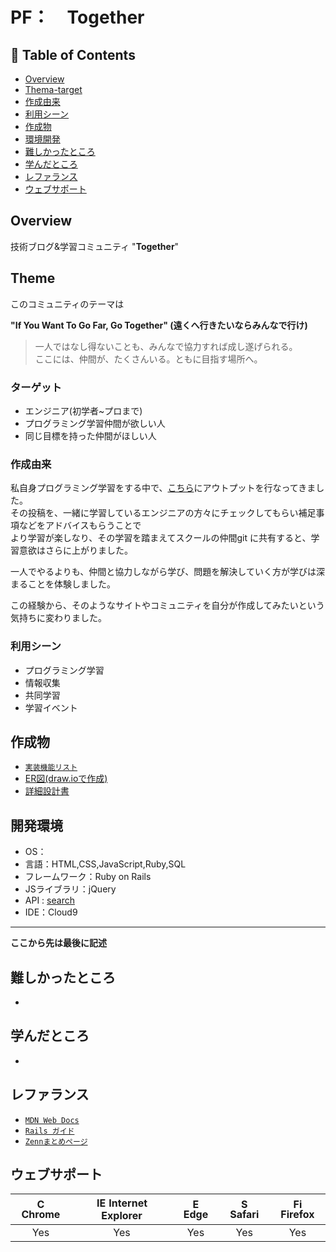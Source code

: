 # PF：　Together

## 🚩 Table of Contents

- [Overview](#overview)
- [Thema-target](#thema-target)
- [作成由来](#作成由来)
- [利用シーン](#利用シーン)
- [作成物](#作成物)
- [環境開発](#環境開発)
- [難しかったところ](#難しかったところ)
- [学んだところ](#学んだところ)
- [レファランス](#レファランス)
- [ウェブサポート](#ウェブサポート)

## Overview

技術ブログ&学習コミュニティ "**Together**"

## Theme

このコミュニティのテーマは

**"If You Want To Go Far, Go Together" (遠くへ行きたいならみんなで行け)**

> 一人ではなし得ないことも、みんなで協力すれば成し遂げられる。<br>
ここには、仲間が、たくさんいる。ともに目指す場所へ。<br>

### ターゲット

- エンジニア(初学者~プロまで)
- プログラミング学習仲間が欲しい人
- 同じ目標を持った仲間がほしい人

### 作成由来

私自身プログラミング学習をする中で、[こちら](https://zenn.dev/)にアウトプットを行なってきました。<br>
その投稿を、一緒に学習しているエンジニアの方々にチェックしてもらい補足事項などをアドバイスもらうことで<br>より学習が楽しなり、その学習を踏まえてスクールの仲間git に共有すると、学習意欲はさらに上がりました。

一人でやるよりも、仲間と協力しながら学び、問題を解決していく方が学びは深まることを体験しました。

この経験から、そのようなサイトやコミュニティを自分が作成してみたいという気持ちに変わりました。

### 利用シーン

- プログラミング学習
- 情報収集
- 共同学習
- 学習イベント

## 作成物

- [`実装機能リスト`](https://docs.google.com/spreadsheets/d/1vkAdKpy6GbZzzjjsnF19vyWcAdmiroLLOuXYoJs-Rj8/edit#gid=885378170)
- [ER図(draw.ioで作成)]()
- [詳細設計書]()

## 開発環境

- OS：
- 言語：HTML,CSS,JavaScript,Ruby,SQL
- フレームワーク：Ruby on Rails
- JSライブラリ：jQuery
- API : [search](https://docs.github.com/en/rest/search?apiVersion=2022-11-28)
- IDE：Cloud9

---

**ここから先は最後に記述**

## 難しかったところ

-

## 学んだところ

-

## レファランス

- [`MDN Web Docs`](https://developer.mozilla.org/ja/docs/Web/JavaScript)
- [`Rails ガイド`](https://railsguides.jp/active_record_validations.html)
- [`Zennまとめページ`](https://zenn.dev/airiswim)

## ウェブサポート

| <img src="https://user-images.githubusercontent.com/1215767/34348387-a2e64588-ea4d-11e7-8267-a43365103afe.png" alt="Chrome" width="16px" height="16px" /> Chrome | <img src="https://user-images.githubusercontent.com/1215767/34348590-250b3ca2-ea4f-11e7-9efb-da953359321f.png" alt="IE" width="16px" height="16px" /> Internet Explorer | <img src="https://user-images.githubusercontent.com/1215767/34348380-93e77ae8-ea4d-11e7-8696-9a989ddbbbf5.png" alt="Edge" width="16px" height="16px" /> Edge | <img src="https://user-images.githubusercontent.com/1215767/34348394-a981f892-ea4d-11e7-9156-d128d58386b9.png" alt="Safari" width="16px" height="16px" /> Safari | <img src="https://user-images.githubusercontent.com/1215767/34348383-9e7ed492-ea4d-11e7-910c-03b39d52f496.png" alt="Firefox" width="16px" height="16px" /> Firefox |
| :--------------------------------------------------------------------------------------------------------------------------------------------------------------: | :---------------------------------------------------------------------------------------------------------------------------------------------------------------------: | :----------------------------------------------------------------------------------------------------------------------------------------------------------: | :--------------------------------------------------------------------------------------------------------------------------------------------------------------: | :----------------------------------------------------------------------------------------------------------------------------------------------------------------: |
|                                                                               Yes                                                                                |                                                                                   Yes                                                                                    |                                                                             Yes                                                                              |                                                                               Yes                                                                                |                                                                                Yes                                                                                 |
